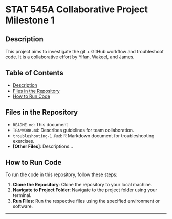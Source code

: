 # STAT 545A Collaborative Project Milestone 1

## Description

This project aims to investigate the git + GitHub workflow and troubleshoot code. It is a collaborative effort by Yifan, Wakeel, and James.

## Table of Contents

- [Description](#description)
- [Files in the Repository](#files-in-the-repository)
- [How to Run Code](#how-to-run-code)
  
## Files in the Repository

- `README.md`: This document
- `TEAMWORK.md`: Describes guidelines for team collaboration.
- `troubleshooting-1.Rmd`: R Markdown document for troubleshooting exercises.
- **[Other Files]**: Descriptions...

## How to Run Code

To run the code in this repository, follow these steps:

1. **Clone the Repository**: Clone the repository to your local machine.
2. **Navigate to Project Folder**: Navigate to the project folder using your terminal.
3. **Run Files**: Run the respective files using the specified environment or software.

---



